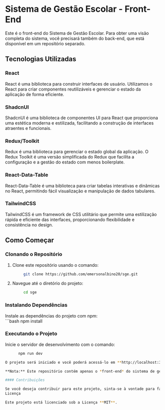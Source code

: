 # Sistema de Gestão Escolar - Front-End  

Este é o front-end do Sistema de Gestão Escolar. Para obter uma visão completa do sistema, você precisará também do back-end, que está disponível em um repositório separado.

## Tecnologias Utilizadas  

### React  

React é uma biblioteca para construir interfaces de usuário. Utilizamos o React para criar componentes reutilizáveis e gerenciar o estado da aplicação de forma eficiente.  

### ShadcnUI  

ShadcnUI é uma biblioteca de componentes UI para React que proporciona uma estética moderna e estilizada, facilitando a construção de interfaces atraentes e funcionais.  

### Redux/Toolkit  

Redux é uma biblioteca para gerenciar o estado global da aplicação. O Redux Toolkit é uma versão simplificada do Redux que facilita a configuração e a gestão do estado com menos boilerplate.  

### React-Data-Table  

React-Data-Table é uma biblioteca para criar tabelas interativas e dinâmicas no React, permitindo fácil visualização e manipulação de dados tabulares.  

### TailwindCSS  

TailwindCSS é um framework de CSS utilitário que permite uma estilização rápida e eficiente das interfaces, proporcionando flexibilidade e consistência no design.  

## Como Começar  

### Clonando o Repositório

1. Clone este repositório usando o comando:  
   ```bash
        git clone https://github.com/emersonalbino20/sge.git  

2. Navegue até o diretório do projeto:  
    ```bash
         cd sge  

### Instalando Dependências

Instale as dependências do projeto com npm:  
    ```bash
        npm install  

### Executando o Projeto

Inicie o servidor de desenvolvimento com o comando:  
   ```bash
         npm run dev  

O projeto será iniciado e você poderá acessá-lo em **http://localhost:3000** (ou outra porta, se configurada).

**Nota:** Este repositório contém apenas o *front-end* do sistema de gestão escolar. Para ver o sistema completo em funcionamento, você precisará clonar e configurar o repositório do *back-end*, que pode ser encontrado aqui.  

#### Contribuições  

Se você deseja contribuir para este projeto, sinta-se à vontade para fazer um fork, criar uma branch e submeter um pull request. Verifique as diretrizes de contribuição para mais detalhes.
Licença  

Este projeto está licenciado sob a Licença **MIT**.  
